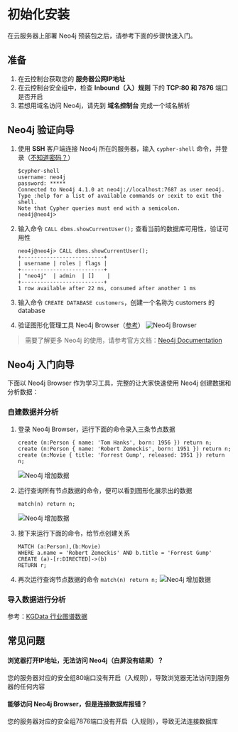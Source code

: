 # 初始化安装

在云服务器上部署 Neo4j 预装包之后，请参考下面的步骤快速入门。

## 准备

1. 在云控制台获取您的 **服务器公网IP地址** 
2. 在云控制台安全组中，检查 **Inbound（入）规则** 下的 **TCP:80 和 7876** 端口是否开启
3. 若想用域名访问 Neo4j，请先到 **域名控制台** 完成一个域名解析

## Neo4j 验证向导

1. 使用 **SSH** 客户端连接 Neo4j 所在的服务器，输入 `cypher-shell` 命令，并登录（[不知道密码？](/zh/stack-accounts.md)）
   ```
   $cypher-shell
   username: neo4j
   password: *****
   Connected to Neo4j 4.1.0 at neo4j://localhost:7687 as user neo4j.
   Type :help for a list of available commands or :exit to exit the shell.
   Note that Cypher queries must end with a semicolon.
   neo4j@neo4j>
   ```
2. 输入命令 `CALL dbms.showCurrentUser();` 查看当前的数据库可用性，验证可用性
   ```
   neo4j@neo4j> CALL dbms.showCurrentUser();
   +--------------------------+
   | username | roles | flags |
   +--------------------------+
   | "neo4j"  | admin  | []    |
   +--------------------------+
   1 row available after 22 ms, consumed after another 1 ms
   ```
3. 输入命令 `CREATE DATABASE customers`，创建一个名称为 customers 的 database

4. 验证图形化管理工具 Neo4j Browser（[参考](/zh/solution-gui.md#neo4j-browser)）
   ![Neo4j Browser](https://libs.websoft9.com/Websoft9/DocsPicture/en/neo4j/neo4j-connectfirst-websoft9.png)

> 需要了解更多 Neo4j 的使用，请参考官方文档：[Neo4j Documentation](https://neo4j.com/docs/)

## Neo4j 入门向导

下面以 Neo4j Browser 作为学习工具，完整的让大家快速使用 Neo4j 创建数据和分析数据：

### 自建数据并分析

1. 登录 Neo4j Browser，运行下面的命令录入三条节点数据
   ```
   create (n:Person { name: 'Tom Hanks', born: 1956 }) return n;
   create (n:Person { name: 'Robert Zemeckis', born: 1951 }) return n;
   create (n:Movie { title: 'Forrest Gump', released: 1951 }) return n;
   ```
   ![Neo4j 增加数据](https://libs.websoft9.com/Websoft9/DocsPicture/zh/neo4j/neo4j-inputnodedata001-websoft9.png)

3. 运行查询所有节点数据的命令，便可以看到图形化展示出的数据
   ```
   match(n) return n;
   ```
   ![Neo4j 增加数据](https://libs.websoft9.com/Websoft9/DocsPicture/zh/neo4j/neo4j-inputnodedata002-websoft9.png)

4. 接下来运行下面的命令，给节点创建关系
   ```
   MATCH (a:Person),(b:Movie)
   WHERE a.name = 'Robert Zemeckis' AND b.title = 'Forrest Gump'
   CREATE (a)-[r:DIRECTED]->(b)
   RETURN r;
   ```
5. 再次运行查询节点数据的命令 `match(n) return n;`
   ![Neo4j 增加数据](https://libs.websoft9.com/Websoft9/DocsPicture/zh/neo4j/neo4j-inputnodedata003-websoft9.png)


### 导入数据进行分析

参考：[KGData 行业图谱数据](https://github.com/muniao/KGData)


## 常见问题

#### 浏览器打开IP地址，无法访问 Neo4j（白屏没有结果）？

您的服务器对应的安全组80端口没有开启（入规则），导致浏览器无法访问到服务器的任何内容

#### 能够访问 Neo4j Browser，但是连接数据库报错？

您的服务器对应的安全组7876端口没有开启（入规则），导致无法连接数据库
